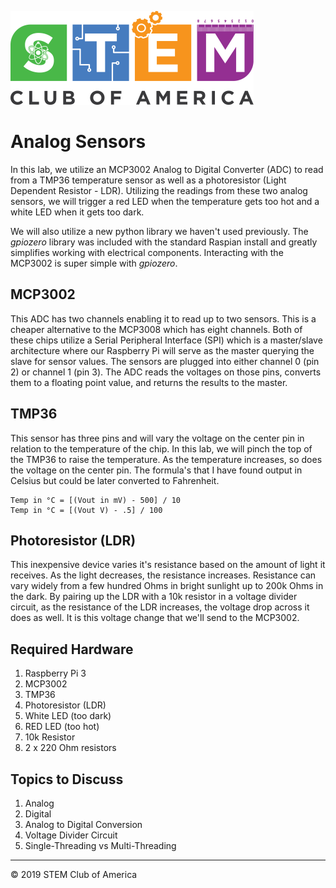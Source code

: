 ![SCOA](https://github.com/stem-club-of-america/SCOA/blob/master/images/SCOA_Logo_Small.png)

# Analog Sensors
In this lab, we utilize an MCP3002 Analog to Digital Converter (ADC) to read from a TMP36 temperature sensor as well as a photoresistor (Light Dependent Resistor - LDR).  Utilizing the readings from these two analog sensors, we will trigger a red LED when the temperature gets too hot and a white LED when it gets too dark.

We will also utilize a new python library we haven't used previously.  The *gpiozero* library was included with the standard Raspian install and greatly simplifies working with electrical components.  Interacting with the MCP3002 is super simple with *gpiozero*.

## MCP3002
This ADC has two channels enabling it to read up to two sensors.  This is a cheaper alternative to the MCP3008 which has eight channels.  Both of these chips utilize a Serial Peripheral Interface (SPI) which is a master/slave architecture where our Raspberry Pi will serve as the master querying the slave for sensor values.  The sensors are plugged into either channel 0 (pin 2) or channel 1 (pin 3).  The ADC reads the voltages on those pins, converts them to a floating point value, and returns the results to the master.

## TMP36
This sensor has three pins and will vary the voltage on the center pin in relation to the temperature of the chip.  In this lab, we will pinch the top of the TMP36 to raise the temperature.  As the temperature increases, so does the voltage on the center pin.  The formula's that I have found output in Celsius but could be later converted to Fahrenheit.

```
Temp in °C = [(Vout in mV) - 500] / 10
Temp in °C = [(Vout V) - .5] / 100
```

## Photoresistor (LDR)
This inexpensive device varies it's resistance based on the amount of light it receives.  As the light decreases, the resistance increases.  Resistance can vary widely from a few hundred Ohms in bright sunlight up to 200k Ohms in the dark.  By pairing up the LDR with a 10k resistor in a voltage divider circuit, as the resistance of the LDR increases, the voltage drop across it does as well.  It is this voltage change that we'll send to the MCP3002.

## Required Hardware
1. Raspberry Pi 3
2. MCP3002
3. TMP36
4. Photoresistor (LDR)
5. White LED (too dark)
6. RED LED (too hot)
7. 10k Resistor
8. 2 x 220 Ohm resistors

## Topics to Discuss
1. Analog
2. Digital
3. Analog to Digital Conversion
3. Voltage Divider Circuit
4. Single-Threading vs Multi-Threading

---
:copyright: 2019 STEM Club of America
